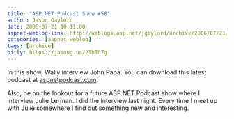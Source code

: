 ```yaml
---
title: "ASP.NET Podcast Show #58"
author: Jason Gaylord
date: 2006-07-21 10:11:00
aspnet-weblog-link: http://weblogs.asp.net/jgaylord/archive/2006/07/21/ASP.NET-Podcast-Show-_2300_58.aspx
categories: [aspnet-weblog]
tags: [archive]
bitly: https://jasong.us/2ThTh7g
---
```


In this show, Wally interview John Papa. You can download this latest podcast at [aspnetpodcast.com](http://aspnetpodcast.com/CS11/blogs/asp.net_podcast/archive/2006/07/21/349.aspx).  
  
Also, be on the lookout for a future ASP.NET Podcast show where I interview Julie Lerman. I did the interview last night. Every time I meet up with Julie somewhere I find out something new and interesting.